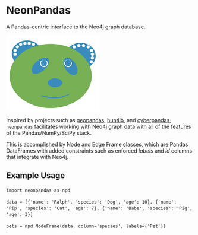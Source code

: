 # NeonPandas

A Pandas-centric interface to the Neo4j graph database.

![](resources/logo.png)

Inspired by projects such as [geopandas](https://github.com/geopandas/geopandas), [huntlib](https://github.com/target/huntlib), and [cyberpandas](https://github.com/ContinuumIO/cyberpandas), `neonpandas` facilitates working with Neo4j  graph data with all of the features of the Pandas/NumPy/SciPy stack.

This is accomplished by Node and Edge Frame classes, which are Pandas DataFrames with added constraints such as enforced _labels_ and _id_ columns that integrate with Neo4j.


## Example Usage
`import neonpandas as npd`

`data = [{'name': 'Ralph', 'species': 'Dog', 'age': 10}, {'name': 'Pip', 'species': 'Cat', 'age': 7}, {'name': 'Babe', 'species': 'Pig', 'age': 3}]`

`pets = npd.NodeFrame(data, column='species', labels={'Pet'})`